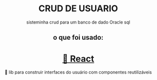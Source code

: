 <h1 align="center">CRUD DE USUARIO</h1>
<p align="center">sisteminha crud para um banco de dado Oracle sql</p>

<h2 align="center">
  o que foi usado:
</h2>

<h1 align="center">
    <a href="https://pt-br.reactjs.org/">🔗 React</a>
</h1>
<p align="center">🚀 lib para construir interfaces do usuário com componentes reutilizáveis</p>
